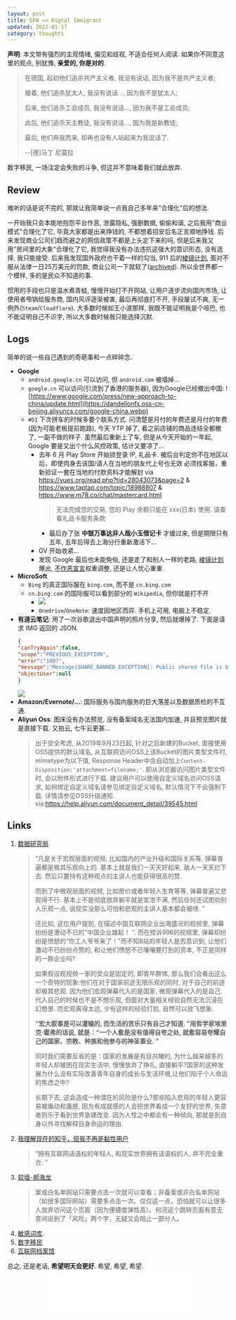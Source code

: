 ```yaml
---
layout: post
title: GFW => Digtal Immigrant
updated: 2022-01-17
category: thoughts
---
```


**声明**: 本文带有强烈的主观情绪, 偏见和歧视, 不适合任何人阅读. 如果你不同意这里的观点, 别犹豫, **亲爱的, 你是对的**.

> 在德国, 起初他们追杀共产主义者, 我没有说话, 因为我不是共产主义者;
> 
> 接着, 他们追杀犹太人, 我没有说话…, 因为我不是犹太人;
> 
> 后来, 他们追杀工会成员, 我没有说话…, 因为我不是工会成员;
> 
> 此后, 他们追杀天主教徒, 我没有说话…, 因为我是新教徒;
> 
> 最后, 他们奔我而来, 却再也没有人站起来为我说话了.
> 
> --[德]马丁 尼莫拉

数字移民, 一场注定会失败的斗争, 但这并不意味着我们就此放弃.

## Review

难听的话是说不完的, 那就让我简单说一点我自己多年来"合理化"后的想法.

一开始我只会本能地抱怨平台作恶, 泄露隐私, 强删数据, 偷偷和谐, 之后我用"商业模式"合理化了它, 毕竟大家都是出来挣钱的, 不都想着招安后名正言顺地挣钱. 后来发现商业公司们趋而避之的网信政策不都是上头定下来的吗, 但是后来我又用"房间里的大象"合理化了它, 我觉得我没有办法违抗这强大的意识形态, 没有选择, 我只能接受. 后来我发现国外政府也干着一样的勾当, 911 后的[棱镜计划](https://en.wikipedia.org/wiki/PRISM_(surveillance_program)), 面对不服从法律一日25万美元的罚款, 商业公司一下就软了([archived](https://web.archive.org/web/20141114023157/http://yahoopolicy.tumblr.com/post/97238899258/shedding-light-on-the-foreign-intelligence-surveillance)). 所以全世界都一个模样, 多的是民众不知道的事.

惯用的手段也只是温水煮青蛙, 慢慢开始打不开网站, 让用户逐步流向国内市场, 让使用者甩锅给服务商, 国内风评逐渐被害, 最后再彻底打不开, 手段屡试不爽, 无一例外(`Steam`/`Cloudflare`). 大多数时候如王小波那样, 我既不能证明我是个哑巴, 也不能证明自己不识字, 所以大多数时候我只能选择沉默.

## Logs

简单的说一些自己遇到的奇葩事和一点碎碎念.

- **Google**
  - `android.google.cn` 可以访问, 但 `android.com` 被墙掉...
  - `google.cn` 可以访问(引流到了香港的服务器), 因为Google已经撤出中国:
    ![https://www.google.com/press/new-approach-to-china/update.html](https://dandelionfs.oss-cn-beijing.aliyuncs.com/google-china.webp)
  - `#DI` 下次拼车的时候多要个联系方式. 问清楚是月付的年费还是月付的年费 (因为可能老板提前跑路), 今天 YTP 掉了, 看之前店铺的商品连结全都撤了, 一副不做的样子. 虽然最后重新上了车, 但是从今天开始的一年起, Google 要是又出个什么风控政策, 估计又要凉了...
    - 去年 6 月 Play Store 开始锁登录 IP, 礼品卡. 被后台判定你不在地区以后，即使肉身去该国/请人在当地的朋友代上号也无效
      必须找客服，重新验证一套在当地的付款资料才能解封 via https://yues.org/read.php?tid=28043073&page=2 &  https://www.taptap.com/topic/18988807 & https://www.m78.co/chat/mastercard.html
      > 无法完成您的交易, 您的 Play 余额只能在 xxx(日本) 使用. 请查看礼品卡服务条款
      - 最后办了张 **中银万事达非人哉小玉借记卡** 才缓过来, 但是期限只有五年, 五年后得去上海分行重新激活下...
    - GV 开始收紧...
    - 发现 Google 最后也未能免俗, 还是走了和别人一样的老路, [棱镜计划](https://en.wikipedia.org/wiki/PRISM_(surveillance_program))爆出, [不作恶宣言](https://en.wikipedia.org/wiki/Don't_be_evil)权重调整, 还是让人忧心重重.
- **MicroSoft**
  - `Bing` 的真正国际服在 `bing.com`, 而不是 `cn.bing.com`
  - `cn.bing.com` 的国际服可以看到部分的 `Wikipedia`, 但你就是打不开
    - ![](https://dandelionfs.oss-cn-beijing.aliyuncs.com/bing-subside.webp)
    - `Onedrive`/`OneNote`: 速度因地区而异. 手机上可用, 电脑上不稳定.
- **有道云笔记**: 用了一次谷歌退出中国声明的照片分享, 然后就爆掉了. 下面是请求 IMG 返回的 JSON.
    ```json
    {
    "canTryAgain":false,
    "scope":"PREVIOUS_EXCEPTION",
    "error":"1007",
    "message":"Message[SHARE_BANNED_EXCEPTION]: Public shared file is banned, userId=weixinobU7Vjt2JyBHTax7qCEM_xxxxxxxx, fileId=CB0BC1F1DFBF4A17BBAC2388FD87F3E5",
    "objectUser":null
    }
    ```
    ![](https://dandelionfs.oss-cn-beijing.aliyuncs.com/youdao-share.webp)
- **Amazon/Evernote/...**: 国际服务与国内服务的巨大落差以及数据质检的不互通.
- **Aliyun Oss**: 图床没有办法预览, 没有备案域名无法国内加速, 并且预览图片就是直接下载. 又拍云, 七牛云更甚...
    > 出于安全考虑, 从2019年9月23日起, 针对之后新建的Bucket, 直接使用OSS提供的默认域名, 从互联网访问OSS上该Bucket的图片类型文件时, mimetype为以下值, Response Header中会自动加上`Content-Disposition:'attachment=filename;'`. 即从浏览器访问图片类型文件时, 会以附件形式进行下载. 建议用户可以使用自定义域名访问OSS请求, 如何绑定自定义域名请参见绑定自定义域名, 默认情况下不会强制下载. 详情请参见OSS升级通知. via:https://help.aliyun.com/document_detail/39545.html


## Links

1. [数据研究局](https://mp.weixin.qq.com/s/U4-pvli6RJJeJ7SiNlskzg)
    > “凡是关于宏观层面的视频, 比如国内的产业升级和国际关系等, 弹幕普遍都是极其乐观向上的. 基本上就是我们一天天好起来, 敌人一天天烂下去. 然后只要持有这种观点的主讲人也能获得很高的赞. 
    >
    > 而到了中微观层面的视频, 比如房价或者年轻人生育等等, 弹幕普遍又悲观得不行. 基本上不是彻底放弃躺平就是宣泄不满, 然后任何还试图劝别人乐观一点, 说现实没那么可怕和悲观的主讲人基本都会被喷. ”
    >
    > 还比如, 这位用户提到, 在描述中国互联网企业出海盛况的视频里, 弹幕纷纷是激动不已的“中国企业雄起！ ”. 而在控诉996的视频里, 弹幕却纷纷是愤怒的“你工人爷爷来了！”而不知B站的年轻人是否意识到, 让他们激动不已纷纷点赞的, 和让他们愤怒不已嚷嚷要打到的资本, 不正是同样的一群企业吗?
    >
    > 如果假设观视频一家的受众是固定的, 即青年群体, 那么我们会看出这么一个奇特的现象:他们在对于国家前途无限乐观的同时, 对于自己的前途却极其悲观. 因为他们宏观弹幕代入的是国家, 微观弹幕代入的是自己. 代入自己的时候也不是不想乐观, 但面对大量相关经验自然无法沉浸在幻想里. 而宏观离得太远, 少有这样的经验打脸, 自然可以放飞想象. 
    >
    > **“宏大叙事是可以灌输的, 而生活的苦乐只有自己才知道. ”**用哲学家埃里克·霍弗的话说, 就是：**“一个人愈是没有值得自夸之处, 就愈容易夸耀自己的国家、宗教、种族和他参与的神圣事业. ”**
    >
    > 同时我们需要反省的是：国家的发展是有目共睹的, 为什么越来越多的年轻人却被困在现实生活中, 慢慢放弃了挣扎, 直接躺平?国家的这种发展为什么没有实际改善青年自身的成长与生活环境,让他们陷于个人命运的焦虑之中?
    >
    > 长期下去, 这会造成一种潜在的风险是什么?那些陷入悲观的年轻人更容易被煽动和蛊惑, 因为有成就感的人会把世界看成一个友好的世界, 失意者则乐于看到世界急建改变. 因为人性之中都会有一种倾向, 那就是到自身以外寻找解释自身命运的理由. 
2. [我理解现在的知乎，但我不再是黏性用户](https://36kr.com/p/1722396606465)
    > “拥有互联网话语权的年轻人, 和现实世界拥有话语权的人, 并不完全重合. ”
3.  [软墙-郝海龙](https://haohailong.net/2021/soft-wall)
    > 案或白名单网站只需要点击一次就可以查看；非备案或非白名单网站（如很多国际网站）需要多点击一次。仅仅这一点，恐怕就可以让很多人放弃访问这个页面（因为便捷度弹性高）。何况这个跳转页面有意无意间说到了「风险」两个字，无疑又会阻止一部分人。
4. [敏感词库](https://chinadigitaltimes.net/space/敏感词库).
5. [数字移民](https://blog.shuziyimin.org)
6. [互联网档案馆](https://web.archive.org/)

总之, 还是老话, **希望明天会更好**. 希望, 希望, 希望.

<center><iframe frameborder="no" border="0" marginwidth="0" marginheight="0" width=330 height=86 src="//music.163.com/outchain/player?type=2&id=5285415&auto=1&height=66"></iframe></center>



<!-- 
有的人说:

> 网络审查在各个国家都普遍存在着, 它并不仅存在于中国. 在全球的局势对中国都不利的当下, 当局会过滤掉影响、危害到中国长远发展的信息, 此时国家安全的意义更加重大. 互联网上存在着大量终究不现实的、不客观的, 甚至自相矛盾的抹黑当局政府言论, 它们背后一般有西方政府或非政府组织资金支持. 这些媒体包括但不限于一些港媒、境外网站. 我们希望您能在遇到此类言论和见解时, 不要不加思考地、情绪一度被煽动而不能克制地、盲目地相信这些片面或者歪曲事实的东西, 而是要事实求是地思考, 要摆脱情绪绑架的怪诞思维去理解. 
> 
> 我们需要了解到, 中国的发展总基调是“稳中求进", 中国社会的最核心问题就是稳定, 失去稳定的中国将会是一盘散沙, 面临分裂和肢解的危险. 我们希望您了解当今中国发展的根本保证是什么, 发展的过程中哪部分是主旋律, 哪些是噪音；哪些是进取的, 哪些是会开历史倒车的. 我们应该清醒和全面地认识问题, 偏信西方媒体的言论、缺乏对国家的信任是不可取的. 您的数据安全和隐私对您尤为重要. 若这些信息不应当被西方掌握时, 它对国家和民族的命运更为重要. 出于此原因, 当局可能会限制您的行为, 我们不会也无法干预当局的任何政策和决定. via: https://laod.cn

- **South Park**
- **Pewdiepie**
- **柴静**
- **徐晓东**
- **陈一发**
- [锡兰Ceylan与独人13事件](https://zhuanlan.zhihu.com/p/42722834)
- [HotDog - 差不多先生 - dfs](https://wwi.lanzous.com/in4fKl101mf)
- [少寒和雪音](https://www.zhihu.com/question/56822629/answer/391744101)


这份情感最早起源于 Wikipedia 被墙, 因为小时候我无意访问过 Wikipedia, 深感国内 ~~查阅知识的门槛~~ 获取一手知识便捷度弹性之高--知网, 各大学的图书馆不对外开放, 公共资源如此之少, 想看的东西大多是 `404`, `网络已经被重置`, `网页经举报无法访问`种种. 有时在优化网络的道路上越走越远, 越走越偏执, 因为想不通这凭空来的一道门槛的意义所在......

反观陆内现状, 冷门词条要么没有, 要么东西甚少+机器翻译; CSDN博客质量停留在 `Ctrl C/V` 之间, [甚至连脚本之家的文章也照抄不误](https://twitter.com/bGZoCg/status/1380159887158689796); 博客园半死不活再弥补几年前[审查](https://github.com/cnblogs/cnblogs-hardening)的空缺; 那些媲美[狗屁不同生成器](https://github.com/menzi11/BullshitGenerator)的先刻意地立人设, 再集体收割的营销文章越来越多; 

像王垠说的那样, 大道至简, 一句话可以说清楚的事情哪里需要动辄上千字的文章? 偶尔能看到灵光一闪的产品, 但转眼就被捣毁. 知乎, 豆瓣, 百度贴吧. 这些都离不开一个词--审查. 我们言之网络并非法外之地, 但当自己手机里的小黄油, 网站被掐掉的时候, 那些人又闭嘴了...

网络上的争论, 大多数是那些既得利益者和罗普大众之间的诡辩, 所以你站到哪一方都没有绝对的错误. 人生那么短, 没有必要没有意义揪住一件事情不放, 虽然无数前人为了德先生 (**Democracy**) 和赛先生 (**Science**) 而奋斗终生, 但是人生终须妥协, 朋友开心点吧, 人间不值得......

对于使用互联网产品的自己时常感到矛盾, 因为按照 **虚无主义** 来看, 豆瓣, 知乎, 微博和贴吧 **这些承载着我们这一代人美好记忆的东西终将消散**, 那么我们到底要不要使用这些产品呢? 说起来还真是戾气满满, 这是一个沉重而严肃的问题, 我始终无法释怀在网易云音乐排行榜中消失的<<**差不多先生**>>, 消失的<<**南方公园**>>. 那些**我喜欢的东西, 这些平台均无法承载**...... 我又怎么知道我托管在上面的数据什么时候会被 "默默" 删除. 我只知道 猫捉老鼠 的游戏会一直继续, 更加悲观的是, 我不会是赢家......



有的时候我想：大家都很奇怪, 每天重复发生着一场迁徙 , 从巴掌大的窗口进入入虚拟化的世界, 不再那么关注现实生活中的一些缺憾, 虚拟化的窗口模糊了我们和现实的距离, 也无端地让我们有种错觉：美好的生活距我们也许只是几处像素块的距离, 我们或许被虚拟化的世界绑架, 亦或许没有, 大势所趋罢了. 对现实有所渴求的人都可以在互联网上找到些许安慰, 加之我们声嘶力竭地宣扬活出自己, 像是一列没有刹车的火车, 缺乏独立思考的我们, 在各自的时间线上各自孤独, 谁也拯救不了谁. 或者不如什么都不想, 喊着"加速"而策马奔腾下去... 对于我来说, 这些消失的东西意味着:

- **GFW Existed**: 
    - 快速发展让千家万户短时间内用上互联网是不是导致GFW日高不减的原因?

- **Accept Fact**: 
  - 确实各个国家和地方都会有网络审查, 只要这个世界还是和平而有秩序的, 审查就存在, 只是程度不一样, 现代的社会里, 你只可能活在无限接近老大哥的世界里, 可以的一种结局就是小说《1984》里最后你只会爱上老大哥, 还是喜剧. 但是最恐怖的是, 老大哥可不止一个, 你也可以老大哥, 而相信老大哥此时言论的你, 只是一个被这个环境折磨的残废罢了. 
  - 如果非要让我说些什么, 就下面这一句吧:
    > 如果天总也不亮，那就摸黑过生活；如果发出声音是危险的，那就保持沉默；如果自觉无力发光，那就不必去照亮别人。但是不要习惯了黑暗就为黑暗辩护，不要为自己的苟且而得意洋洋，不要嘲讽那些比自己更勇敢更有热量的人们。我们可以卑微如尘土，不可扭曲如蛆虫。
- **Freedom / `Human Right`**: 
  - 我们希望世界和平而自由, 实际上永远都不会有真正的自由；笼子里的 自由 还是自由吗?人的权利该如何定义? 政治正确的问题要怎么解决?
  - 网络实现使用者的身份分级区别? 诸如隐私、自由以及畅游网络, 是人的基本权利吗?
- **Free Thought/Digtal**: 
  - 思想至少是自由的, 至少现在还没有思想罪, 我们可以将思想的疆界无限延拓; 不幸的也是无论你的精神如何的超脱, 你始终无法摆脱躯壳活在世间
- **Critical Thinking**: 
  - Google: 几年前我希望找到一款流量实时监控App, 但是发现在国内基本拿到的App不尽如人意, 却在Google Play不到几分钟就找到了, 相同的体验谷歌搜索同样存在, 可能你会说我崇洋媚外, 但我只同意前半句, 我"崇洋", 但我不"媚外", 因为这只是些工具罢了, Google作为全球很出色搜索引擎虽然无人能打, 但他恰巧是美国的...... 
- **Update System**: 
  - 渐渐地, 我关闭了Win10 的自动更新, 开始为手机寻找版本准备了养老, 备份舒服的版本应用, 在Coolapk上寻找旧版本的干净应用. 
- **No Qualifications**:
    - 我可能并没有资格去发出这样的理论, 因为我也是既得利益者, 用互联网更好地学习就是佐证, 如果你通过WWW获取过一些东西, 那么你本质也和我一样, 我质疑互联网的发展, 就如我质疑我的客观存在一样荒谬, 矛盾已化解于过去的某个角落, 而今天才窥见全貌罢了, 现在的时代注定在他人的看法和自己的夹缝中撕裂, 无论最后你选择什么, 请学会隐忍！不要以为这是轻松到可以遗忘的事情, 忍字头上一把刀！
- **Past Network Environment**
    - 很怀念当年的网络环境, 因为真的有人为爱发电、网上随便一个聊天室都可以交到朋友, 大家都很友好, 小学生不是贬义词, 人们遇到新手都会花时间带一带, 人们真的用心聊着天, 不存在鄙视链, 没有引战, 没有谩骂, 没有水军, 但是自从网民的数量多起来后, 有礼有节的时代自此过去了, 现在说点事都得吵架, 谩骂, 都懒得回复, 当笑话看吧. 而现在论坛依旧保持和气与和谐的就属边缘的同人论坛了, 稍不注意就会被扣分或者封号, 你想看的东西就木有了, 人还是要有求, 才会老实. 最大的遗憾就是在这个时代逝去才出生的孩子了吧, 毕竟他们可是错过一个好的网络年代. 而那句看滥的段子也绝不是说说而已：`亚洲四害：日本鬼子, 韩国棒子, 印度汉子, 中国喷子！` 而我这样排外的心理其实很正常, 但是也很没有必要, 毕竟` WWW`建立的第一天就会必然导致这样的结果, 只是现在我才真正的发现罢了, 有点伤心, 但是连接的力量被互联网一次一次证实, 如果走不出来这个怪圈的话也是无可奈何. 
- **Algorithm Social Dilemma**
    - Netify 2020 The Social Dilemma - <<监视资本主义>>
      - 真正害怕的是**技术人员存心设计打造的灰色地带以及他们在发展技术的羊皮下多做的东西**. 
      - 权限的Denied和Delete无异, 你永远无法得知真相. 也可能是我已经跟不上时代的发展了...
 -->
